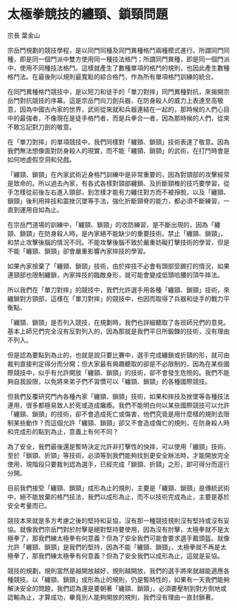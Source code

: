 # 太極拳競技的纏頸、鎖頸問題

宗長
葉金山

宗岳門規劃的競技學程，是以同門同種及同門異種格鬥兩種模式進行。所謂同門同種，即是同一個門派中雙方使用同一種技法格鬥；所謂同門異種，即是同一個門派中，使用不同種技法格鬥。這樣就產生了數種單項的格鬥的規則，也因此產生數種格鬥法。在最後則以規則最寬鬆的綜合格鬥，作為所有單項格鬥訓練的統合。

在同門異種格鬥競技中，是以短刀和徒手的「單刀對摔」同門異種對抗，來揭開宗岳門對抗競技的序幕。這是宗岳門向刀劍兵器，在防身殺人的威力上表達至高敬意，因為中國古內家的世界，武術從來就和兵器連結在一起的，那時候的人們心目中的最強者，不像現在是徒手格鬥者，而是兵拳合一者，因為那時候的人們，從來不敢忘記對刀劍的敬意。

在「單刀對摔」的單項競技中，我們同樣對「纏頸、鎖頸」技術表達了敬意。因為我們無法想像面對防身殺人的現實，而不能「纏頸、鎖頸」的武術，在打鬥時會是如何地虛假空洞和兒戲。

「纏頸、鎖頸」在內家武術近身格鬥訓練中是非常重要的，因為對頸部的攻擊經常是致命的。所以過去內家，有各式各樣對頸部纏鎖、及折斷頸椎的技巧要學習，從手怎樣從前後左右進入頸部，到怎樣才能有力纏住對方而不被掙脫，以及「纏頸、鎖頸」後利用摔技和震挫沉墜等手法，強化折斷頸脊的能力，都必須不斷練習，一直到運用自如為止。

在宗岳門道場的訓練中，「纏頸、鎖頸」的攻防練習，是不斷出現的，因為「纏頸、鎖頸」在防身殺人時，是內家絕不能缺少的重要技術。禁止「纏頸、鎖頸」，和禁止攻擊後腦的情況不同。不能攻擊後腦不致於嚴重妨礙打擊技術的學習，但是不能「纏頸、鎖頸」卻會嚴重影響內家摔技的學習。

如果內家捨棄了「纏頸、鎖頸」技術，由於摔技不必會有頭部受踢打的情況，如果連頸部也限制纏鎖，內家摔技的臨敵身形，就可能會變成低頭哈腰的頂牛摔法。

所以我們在「單刀對摔」的競技中，我們允許選手用各種「纏頸、鎖頸」技術，來纏鎖對方頸部，這樣在「單刀對摔」的競技中，也因而取得了兵器和徒手的戰力平衡點。

「纏頸、鎖頸」是否列入競技，在規劃時，我們也詳細聽取了各班師兄們的意見。基本上師兄們完全沒有反對列入的，因為那就是我們平日所鍛鍊的技術，沒有理由不列入。

但是認為要點到為止的，也就是說只要比賽中，選手完成纏鎖或折頸的形，就可由裁判直接判定得分而分開；但大家最有興趣聽取的卻是不必限制的，因為在某些國際競技中，似乎有允許開放「纏頸、鎖頸」的技術，卻不會發生危險的。我們不能夠自我設限，以免將來弟子們不習慣可以「纏頸、鎖頸」的各種國際競技。

但我們反覆研究門內各種內家「纏頸、鎖頸」技術，如果和摔技及挫墜等各種技法連用，很多都極易致人於死或造成癱瘓。我們不能明白何以某些國際競技可以允許「纏頸、鎖頸」的技術，卻不會造成死亡或傷害，他們究竟是用什麼樣的規則去限制某些動作？而這個允許「纏頸、鎖頸」卻又不會造成傷亡的規則，在防身殺人時和完成形的點到為止，意義上有何不同？

為了安全，我們最後還是暫時決定允許非打擊性的快摔，可以使用「纏頸」技術。至於「鎖頸、折頸」等技術，必須等到我們能夠找到更安全辦法時，才能開放完全使用，現階段只要裁判認為選手，已經完成「鎖頸、折頸」之形，即可得分而逕行分開。

目前我們接受「纏頸、鎖頸」成形為止的規則，主要是「纏頸、鎖頸」是傳統武術中，絕不能放棄的格鬥技法，我們以成形為止，而不以技術完成為止，主要是基於安全考量而已。

競技本來就是多方考慮之後的堅持和妥協，沒有那一種競技規則沒有堅持或沒有妥協。就像我們宗岳門對於肘擊是絕對堅持要使用，因為沒有肘擊，太極拳就不是太極拳了，那我們練太極拳有何意義？但為了安全我們可能會要求選手戴頭盔。就像允許「纏頸、鎖頸」是我們的堅持，因為不能「纏頸、鎖頸」，太極拳就不再是太極拳了，那我們練太極拳有何意義？但為了安全我們以成形為止，這就是妥協。

競技的規劃，規則當然是越開放越好，規則越開放，我們的選手將來就越能適應各種競技。以「纏頸、鎖頸」成形為止的規則，仍是暫時性的，如果有一天我們能夠解決安全的問題，我們認為還是要朝著「纏頸、鎖頸」，必須要壓制到對方倒地或認輸為止，才算成功，畢竟別人能夠開放的規則，我們沒有理由一直封鎖著。